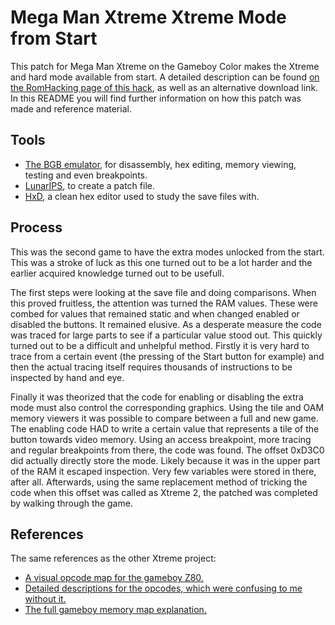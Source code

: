 # Mega Man Xtreme Xtreme Mode from Start
This patch for Mega Man Xtreme on the Gameboy Color makes the Xtreme and hard mode available from start.
A detailed description can be found [on the RomHacking page of this hack](http://www.romhacking.net/hacks/5020/), as well as an alternative download link.
In this README you will find further information on how this patch was made and reference material.

## Tools
- [The BGB emulator](http://bgb.bircd.org/#downloads), for disassembly, hex editing, memory viewing, testing and even breakpoints.
- [LunarIPS](https://www.romhacking.net/utilities/240/), to create a patch file.
- [HxD](https://mh-nexus.de/en/hxd/), a clean hex editor used to study the save files with.

## Process
This was the second game to have the extra modes unlocked from the start. This was a stroke of luck as this one turned out to be a lot harder and the earlier acquired knowledge turned out to be usefull.

The first steps were looking at the save file and doing comparisons. 
When this proved fruitless, the attention was turned the RAM values.
These were combed for values that remained static and when changed enabled or disabled the buttons. It remained elusive.
As a desperate measure the code was traced for large parts to see if a particular value stood out. This quickly turned out to be a difficult and unhelpful method. Firstly it is very hard to trace from a certain event (the pressing of the Start button for example) and then the actual tracing itself requires thousands of instructions to be inspected by hand and eye.

Finally it was theorized that the code for enabling or disabling the extra mode must also control the corresponding graphics. Using the tile and OAM memory viewers it was possible to compare between a full and new game. The enabling code HAD to write a certain value that represents a tile of the button towards video memory. Using an access breakpoint, more tracing and regular breakpoints from there, the code was found. The offset 0xD3C0 did actually directly store the mode. Likely because it was in the upper part of the RAM it escaped inspection. Very few variables were stored in there, after all.
Afterwards, using the same replacement method of tricking the code when this offset was called as Xtreme 2, the patched was completed by walking through the game.

## References
The same references as the other Xtreme project:
- [A visual opcode map for the gameboy Z80.](http://pastraiser.com/cpu/gameboy/gameboy_opcodes.html)
- [Detailed descriptions for the opcodes, which were confusing to me without it.](https://raw.githubusercontent.com/gb-archive/salvage/master/txt-files/gb-instructions.txt)
- [The full gameboy memory map explanation.](http://gameboy.mongenel.com/dmg/asmmemmap.html)
